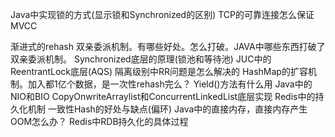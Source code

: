 Java中实现锁的方式(显示锁和Synchronized的区别)
 TCP的可靠连接怎么保证
 MVCC
 
 渐进式的rehash
  双亲委派机制。有哪些好处。怎么打破。JAVA中哪些东西打破了双亲委派机制。
  Synchronized底层的原理(锁池和等待池)
  JUC中的ReentrantLock底层(AQS)
  隔离级别中RR问题是怎么解决的
  HashMap的扩容机制。加入都1亿个数据，是一次性rehash完么？
  Yield()方法有什么用
  Java中的NIO和BIO
  CopyOnwriteArraylist和ConcurrentLinkedList底层实现
  Redis中的持久化机制
  一致性Hash的好处与缺点(偏环)
  Java中的直接内存，直接内存产生OOM怎么办？
  Redis中RDB持久化的具体过程